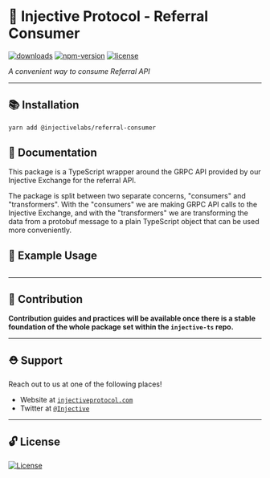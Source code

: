 # 🌟 Injective Protocol - Referral Consumer

[![downloads](https://img.shields.io/npm/dm/@injectivelabs/referral-consumer.svg)](https://www.npmjs.com/package/@injectivelabs/referral-consumer)
[![npm-version](https://img.shields.io/npm/v/@injectivelabs/referral-consumer.svg)](https://www.npmjs.com/package/@injectivelabs/referral-consumer)
[![license](https://img.shields.io/npm/l/express.svg)]()

_A convenient way to consume Referral API_

---

## 📚 Installation

```bash
yarn add @injectivelabs/referral-consumer
```

## 📖 Documentation

This package is a TypeScript wrapper around the GRPC API provided by our Injective Exchange for the referral API.

The package is split between two separate concerns, "consumers" and "transformers". With the "consumers" we are making GRPC API calls to the Injective Exchange, and with the "transformers" we are transforming the data from a protobuf message to a plain TypeScript object that can be used more conveniently.

## 📖 Example Usage

```ts

```

---

## 📜 Contribution

**Contribution guides and practices will be available once there is a stable foundation of the whole package set within the `injective-ts` repo.**

---

## ⛑ Support

Reach out to us at one of the following places!

- Website at <a href="https://injectiveprotocol.com" target="_blank">`injectiveprotocol.com`</a>
- Twitter at <a href="https://twitter.com/Injective_" target="_blank">`@Injective`</a>

---

## 🔓 License

[![License](https://img.shields.io/:license-mit-blue.svg?style=flat-square)](https://badges.mit-license.org)
